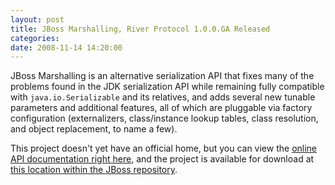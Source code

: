 ```yaml
---
layout: post
title: JBoss Marshalling, River Protocol 1.0.0.GA Released
categories: 
date: 2008-11-14 14:20:00
---
```

 JBoss Marshalling is an alternative serialization API that fixes many of the problems found in the JDK serialization API while remaining fully compatible with `java.io.Serializable` and its relatives, and adds several new tunable parameters and additional features, all of which are pluggable via factory configuration (externalizers, class/instance lookup tables, class resolution, and object replacement, to name a few).

This project doesn't yet have an official home, but you can view the <a href="http://docs.jboss.org/river/1.0.0.GA/api/">online API documentation right here</a>, and the project is available for download at <a href="http://repository.jboss.org/jboss/marshalling/1.0.0.GA/lib/">this location within the JBoss repository</a>.